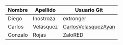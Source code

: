 | Nombre | Apellido | Usuario Git |
|--------|----------|-------------|
| Diego  |Inostroza | extronger   |
| Carlos  |Velásquez | <a href="https://github.com/CarlosVelasquezAyan">CarlosVelasquezAyan</a>   |
| Gonzalo|Rojas     | ZaloRED     |